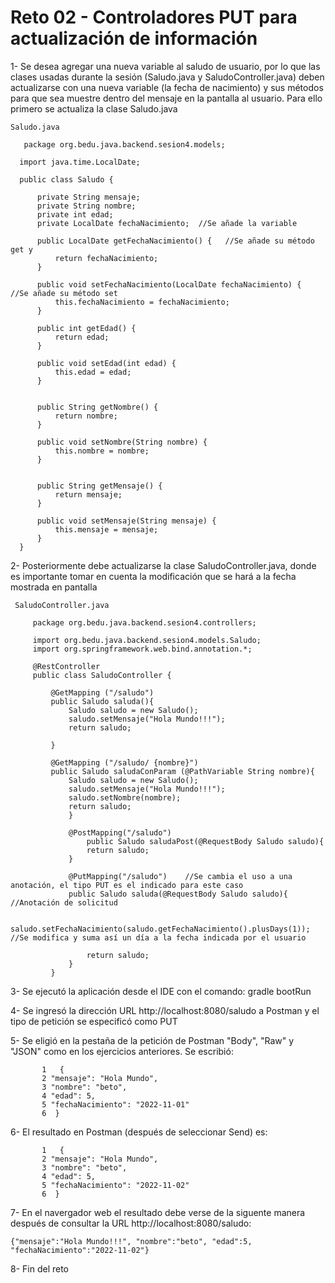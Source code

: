 # Reto 02 - Controladores PUT para actualización de información

1- Se desea agregar una nueva variable al saludo de usuario, por lo que las clases usadas durante la sesión (Saludo.java y SaludoController.java) deben
   actualizarse con una nueva variable (la fecha de nacimiento) y sus métodos para que sea muestre dentro del mensaje en la pantalla al usuario. 
   Para ello primero se actualiza la clase Saludo.java
 
    Saludo.java
   
       package org.bedu.java.backend.sesion4.models;

      import java.time.LocalDate;

      public class Saludo {

          private String mensaje;
          private String nombre;
          private int edad;
          private LocalDate fechaNacimiento;  //Se añade la variable

          public LocalDate getFechaNacimiento() {   //Se añade su método get y
              return fechaNacimiento;
          }

          public void setFechaNacimiento(LocalDate fechaNacimiento) {  //Se añade su método set
              this.fechaNacimiento = fechaNacimiento;
          }

          public int getEdad() {
              return edad;
          }

          public void setEdad(int edad) {
              this.edad = edad;
          }


          public String getNombre() {
              return nombre;
          }

          public void setNombre(String nombre) {
              this.nombre = nombre;
          }


          public String getMensaje() {
              return mensaje;
          }

          public void setMensaje(String mensaje) {
              this.mensaje = mensaje;
          }
      }
      
2- Posteriormente debe actualizarse la clase SaludoController.java, donde es importante tomar en cuenta la modificación que se hará a la fecha mostrada
     en pantalla
     
     SaludoController.java
      
         package org.bedu.java.backend.sesion4.controllers;

         import org.bedu.java.backend.sesion4.models.Saludo;
         import org.springframework.web.bind.annotation.*;

         @RestController
         public class SaludoController {

             @GetMapping ("/saludo")
             public Saludo saluda(){
                 Saludo saludo = new Saludo();
                 saludo.setMensaje("Hola Mundo!!!");
                 return saludo;

             }

             @GetMapping ("/saludo/ {nombre}")
             public Saludo saludaConParam (@PathVariable String nombre){
                 Saludo saludo = new Saludo();
                 saludo.setMensaje("Hola Mundo!!!");
                 saludo.setNombre(nombre);
                 return saludo;
                 }

                 @PostMapping("/saludo")
                     public Saludo saludaPost(@RequestBody Saludo saludo){
                     return saludo;
                 }

                 @PutMapping("/saludo")    //Se cambia el uso a una anotación, el tipo PUT es el indicado para este caso
                 public Saludo saluda(@RequestBody Saludo saludo){  //Anotación de solicitud

                     saludo.setFechaNacimiento(saludo.getFechaNacimiento().plusDays(1)); //Se modifica y suma así un día a la fecha indicada por el usuario

                     return saludo;
                 }
             }
             
3- Se ejecutó la aplicación desde el IDE con el comando: gradle bootRun
  
4- Se ingresó la dirección URL http://localhost:8080/saludo a Postman y el tipo de petición se especificó como PUT
  
5- Se eligió en la pestaña de la petición de Postman "Body", "Raw" y "JSON" como en los ejercicios anteriores. Se escribió:
  
           1   {
           2 "mensaje": "Hola Mundo",
           3 "nombre": "beto",
           4 "edad": 5,
           5 "fechaNacimiento": "2022-11-01"
           6  }
   
6- El resultado en Postman (después de seleccionar Send) es:
   
           1   {
           2 "mensaje": "Hola Mundo",
           3 "nombre": "beto",
           4 "edad": 5,
           5 "fechaNacimiento": "2022-11-02"
           6  }
           
           
7- En el navergador web el resultado debe verse de la siguente manera después de consultar la URL http://localhost:8080/saludo:
    
    {"mensaje":"Hola Mundo!!!", "nombre":"beto", "edad":5, "fechaNacimiento":"2022-11-02"}

8- Fin del reto

